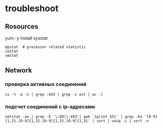 troubleshoot
============
## Rosources

yum -y install sysstat
    
    mpstat  # processor related statistic
    iostat
    vmstat


## Network

### проверка активных соединений

    ss -t -a -n | grep :443 | grep -i est | wc -l
    
### подсчет соединений с ip-адресами
    netstat -an | grep -E '\:80|\:443'| awk '{print $5}' | grep -Eo '[0-9]{1,3}.[0-9]{1,3}.[0-9]{1,3}.[0-9]{1,3}' | sort | uniq -c | sort -n